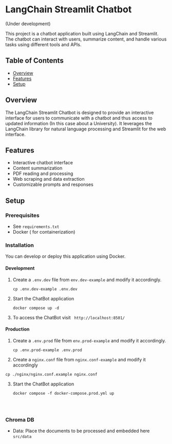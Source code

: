 # LangChain Streamlit Chatbot 
(Under development)

This project is a chatbot application built using LangChain and Streamlit. The chatbot can interact with users, summarize content, and handle various tasks using different tools and APIs.

## Table of Contents

- [Overview](#overview)
- [Features](#features)
- [Setup](#setup)


## Overview

The LangChain Streamlit Chatbot is designed to provide an interactive interface for users to communicate with a chatbot and thus access to updated information (In this case about a University). It leverages the LangChain library for natural language processing and Streamlit for the web interface.

## Features

- Interactive chatbot interface
- Content summarization
- PDF reading and processing
- Web scraping and data extraction
- Customizable prompts and responses

## Setup

### Prerequisites

- See `requirements.txt`
- Docker ( for containerization)

### Installation

You can develop or deploy this application using Docker.

#### Development


1. Create a `.env.dev` file from `env.dev-example` and modify it accordingly. 
   ```
   cp .env.dev-example .env.dev
   ```
2. Start the ChatBot application 
   ```
   docker compose up -d
   ```
3. To access the ChatBot visit ` http://localhost:8501/`
   


#### Production

1. Create a `.env.prod` file from `env.prod-example` and modify it accordingly. 
   ```
   cp .env.prod-example .env.prod
   ```
2. Create a `nginx.conf` file from `nginx.conf-example` and modify it accordingly
```
cp ./nginx/nginx.conf.example nginx.conf
```

3. Start the ChatBot application 
   ```
   docker compose -f docker-compose.prod.yml up




### Chroma DB

- Data: Place the documents to be processed and embedded here `src/data`




